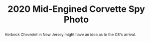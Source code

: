 ---
category: news
title: Largest Corvette Dealer Taking C8 Deposits, Reveal Possibly Nigh
abstract: Kerbeck Chevrolet in New Jersey might have an idea as to the C8's arrival.
publishedDateTime: 2019-03-06T21:13:43Z
sourceUrl: https://www.msn.com/en-us/autos/autos-sports/largest-corvette-dealer-taking-c8-deposits-reveal-possibly-nigh/ar-BBUsTdD?
type: article

provider:
  name: motor1
  id: V_AAppiqr_global
tags:
  - Autos

images: 
    - url: https://img-s-msn-com.akamaized.net/tenant/amp/entityid/BBTXjAz.img
width: 1920
height: 1080
quality: 50
title: 2020 Mid-Engined Corvette Spy Photo
attribution: 
focalRegion:
  x1: 966
  x2: 966
  y1: 578
  y2: 578

---